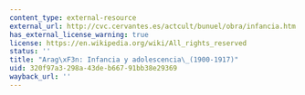 ```yaml
---
content_type: external-resource
external_url: http://cvc.cervantes.es/actcult/bunuel/obra/infancia.htm
has_external_license_warning: true
license: https://en.wikipedia.org/wiki/All_rights_reserved
status: ''
title: "Arag\xF3n: Infancia y adolescencia\_(1900-1917)"
uid: 320f97a3-298a-43de-b667-91bb38e29369
wayback_url: ''
---
```

